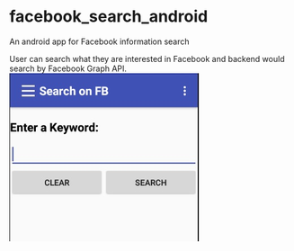 # facebook_search_android
An android app for Facebook information search

User can search what they are interested in Facebook and backend would search by Facebook Graph API. 
![image](http://github.com/kaiwenji/facebook_search_android/raw/master/images/search.jpg)
